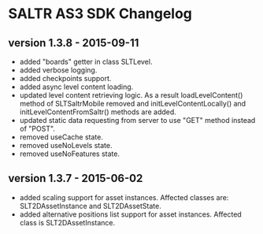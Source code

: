 SALTR AS3 SDK Changelog
===================

version 1.3.8 - 2015-09-11
------------------------

- added "boards" getter in class SLTLevel.
- added verbose logging.
- added checkpoints support.
- added async level content loading.
- updated level content retrieving logic. As a result loadLevelContent() method of SLTSaltrMobile removed and initLevelContentLocally() and initLevelContentFromSaltr() methods are added.
- updated static data requesting from server to use "GET" method instead of "POST".
- removed useCache state.
- removed useNoLevels state.
- removed useNoFeatures state.

version 1.3.7 - 2015-06-02
------------------------

- added scaling support for asset instances. Affected classes are: SLT2DAssetInstance and SLT2DAssetState.
- added alternative positions list support for asset instances. Affected class is SLT2DAssetInstance.
